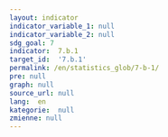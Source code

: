 ```yaml
---
layout: indicator
indicator_variable_1: null
indicator_variable_2: null
sdg_goal: 7
indicator:  7.b.1
target_id:  '7.b.1'
permalink: /en/statistics_glob/7-b-1/
pre: null
graph: null
source_url: null
lang:  en
kategorie:  null
zmienne: null
---
```


